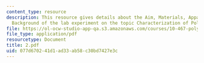 ```yaml
---
content_type: resource
description: This resource gives details about the Aim, Materials, Apparatus and Brief
  Background of the lab experiment on the topic Characterization of Polyacrylamide.
file: https://ol-ocw-studio-app-qa.s3.amazonaws.com/courses/10-467-polymer-science-laboratory-fall-2005/077d670241d1ad33ab58c30bd7427e3c_2.pdf
file_type: application/pdf
resourcetype: Document
title: 2.pdf
uid: 077d6702-41d1-ad33-ab58-c30bd7427e3c
---
```

